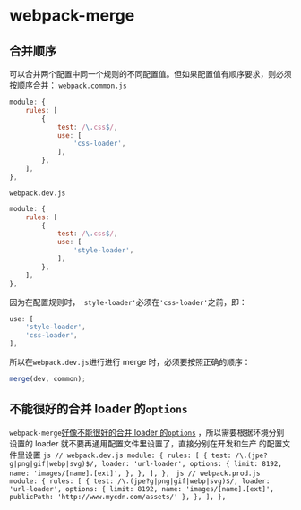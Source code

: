 # webpack-merge

## 合并顺序
可以合并两个配置中同一个规则的不同配置值。但如果配置值有顺序要求，则必须按顺序合并：
`webpack.common.js`
```js
module: {
    rules: [
        {
            test: /\.css$/,
            use: [
                'css-loader',
            ],
        },
    ],
},
```
`webpack.dev.js`
```js
module: {
    rules: [
        {
            test: /\.css$/,
            use: [
                'style-loader',
            ],
        },
    ],
},
```
因为在配置规则时，`'style-loader'`必须在`'css-loader'`之前，即：
```js
use: [
    'style-loader',
    'css-loader',
],
```
所以在`webpack.dev.js`进行进行 merge 时，必须要按照正确的顺序：
```js
merge(dev, common);
```


## 不能很好的合并 loader 的`options`
`webpack-merge`[好像不能很好的合并 loader 的`options`](https://github.com/survivejs/webpack-merge/issues/82)
，所以需要根据环境分别设置的 loader 就不要再通用配置文件里设置了，直接分别在开发和生产
的配置文件里设置
    ```js
    // webpack.dev.js
    module: {
        rules: [
            {
                test: /\.(jpe?g|png|gif|webp|svg)$/,
                loader: 'url-loader',
                options: {
                    limit: 8192,
                    name: 'images/[name].[ext]',
                },
            },
        ],
    },
    ```
    ```js
    // webpack.prod.js
    module: {
        rules: [
            {
                test: /\.(jpe?g|png|gif|webp|svg)$/,
                loader: 'url-loader',
                options: {
                    limit: 8192,
                    name: 'images/[name].[ext]',
                    publicPath: 'http://www.mycdn.com/assets/'
                },
            },
        ],
    },
    ```
